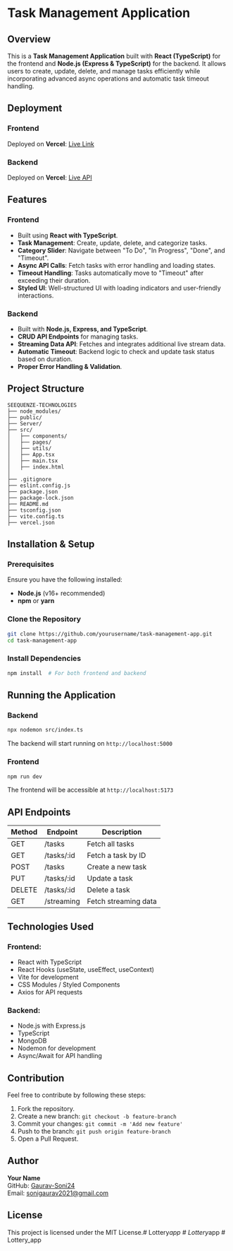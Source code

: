 # Task Management Application

## Overview
This is a **Task Management Application** built with **React (TypeScript)** for the frontend and **Node.js (Express & TypeScript)** for the backend. It allows users to create, update, delete, and manage tasks efficiently while incorporating advanced async operations and automatic task timeout handling.

## Deployment
### Frontend
Deployed on **Vercel**: [Live Link](https://seequenze-technologies-assignment-eta.vercel.app/)

### Backend
Deployed on **Vercel**: [Live API](https://seequenze-technologies-assignment-api.vercel.app/)

## Features
### Frontend
- Built using **React with TypeScript**.
- **Task Management**: Create, update, delete, and categorize tasks.
- **Category Slider**: Navigate between "To Do", "In Progress", "Done", and "Timeout".
- **Async API Calls**: Fetch tasks with error handling and loading states.
- **Timeout Handling**: Tasks automatically move to "Timeout" after exceeding their duration.
- **Styled UI**: Well-structured UI with loading indicators and user-friendly interactions.

### Backend
- Built with **Node.js, Express, and TypeScript**.
- **CRUD API Endpoints** for managing tasks.
- **Streaming Data API**: Fetches and integrates additional live stream data.
- **Automatic Timeout**: Backend logic to check and update task status based on duration.
- **Proper Error Handling & Validation**.

## Project Structure
```
SEEQUENZE-TECHNOLOGIES
├── node_modules/
├── public/
├── Server/
├── src/
│   ├── components/
│   ├── pages/
│   ├── utils/
│   ├── App.tsx
│   ├── main.tsx
│   ├── index.html
│
├── .gitignore
├── eslint.config.js
├── package.json
├── package-lock.json
├── README.md
├── tsconfig.json
├── vite.config.ts
├── vercel.json
```

## Installation & Setup

### Prerequisites
Ensure you have the following installed:
- **Node.js** (v16+ recommended)
- **npm** or **yarn**

### Clone the Repository
```sh
git clone https://github.com/yourusername/task-management-app.git
cd task-management-app
```

### Install Dependencies
```sh
npm install  # For both frontend and backend
```

## Running the Application

### Backend
```sh
npx nodemon src/index.ts
```
The backend will start running on `http://localhost:5000`

### Frontend
```sh
npm run dev
```
The frontend will be accessible at `http://localhost:5173`

## API Endpoints
| Method | Endpoint        | Description          |
|--------|---------------|----------------------|
| GET    | /tasks        | Fetch all tasks      |
| GET    | /tasks/:id    | Fetch a task by ID   |
| POST   | /tasks        | Create a new task    |
| PUT    | /tasks/:id    | Update a task        |
| DELETE | /tasks/:id    | Delete a task        |
| GET    | /streaming    | Fetch streaming data |

## Technologies Used
### Frontend:
- React with TypeScript
- React Hooks (useState, useEffect, useContext)
- Vite for development
- CSS Modules / Styled Components
- Axios for API requests

### Backend:
- Node.js with Express.js
- TypeScript
- MongoDB
- Nodemon for development
- Async/Await for API handling

## Contribution
Feel free to contribute by following these steps:
1. Fork the repository.
2. Create a new branch: `git checkout -b feature-branch`
3. Commit your changes: `git commit -m 'Add new feature'`
4. Push to the branch: `git push origin feature-branch`
5. Open a Pull Request.

## Author
**Your Name**  
GitHub: [Gaurav-Soni24](https://github.com/gaurav-soni24)  
Email: sonigaurav2021@gmail.com

## License
This project is licensed under the MIT License.#   L o t t e r y _ a p p  
 #   L o t t e r y _ a p p  
 #   L o t t e r y _ a p p  
 